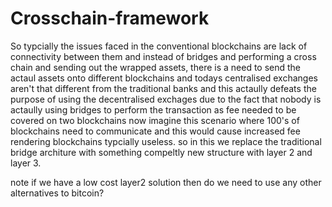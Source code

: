 # Crosschain-framework

So typcially the issues faced in the conventional blockchains are lack of connectivity between them and instead of bridges and performing a cross chain and sending out the wrapped assets, there is a need to send the actaul assets onto different blockchains and todays centralised exchanges aren't that different from the traditional banks and this actaully defeats the purpose of using the decentralised exchages due to the fact that nobody is actaully using bridges to perform the transaction as fee needed to be covered on two blockchains now imagine this scenario where 100's of blockchains need to communicate and this would cause increased fee rendering blockchains typcially useless. so in this we replace the traditional bridge architure with something compeltly new structure with layer 2 and layer 3. 


note if we have a low cost layer2 solution then do we need to use any other alternatives to bitcoin?
